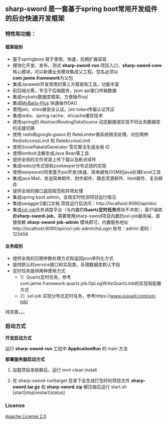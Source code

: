 ## sharp-sword 是一套基于spring boot常用开发组件的后台快速开发框架

### 特性和功能：

#### 框架级别
- 基于springboot 易于使用，快速，后期扩展容易
- 模块化开发、发布、测试 **sharp-sword-run** 项目入口，**sharp-sword-core** 核心模块，可以新建业务模块集成父工程，包名必须以**com.jamie.framework**为父包
- 集成Javaweb开发常用的第三方框架和工具，功能丰富
- 前后端分离，专注于后端服务，json api接口传输数据
- 集成mybatis数据库框架，方便操作sql
- 集成[MyBatis-Plus](https://mp.baomidou.com/) 快速操作DAO
- 使用jwt，shiro做安全认证，jwt-token传输认证凭证
- 集成redis、spring cache、ehcache缓存技术
- 使用spring的 AbstractRoutingDataSource 动态数据源实现不同业务数据库的无缝切换
- 使用 redis和google.guava 的 RateLimiter做系统限流处理，对应两种 RedisAccessLimit 和 RateAccessLimit
- 使用SnowflakeIdGenerator 雪花算法生成全局 ID
- 使用lombok注解生成Java Bean等工具
- 提供全局的文件资源上传下载以及断点续传
- 集成redis分布式锁和zookeeper分布式锁的实现
- 使用easyexcel(阿里基于poi开发)快速、简单避免OOM的java处理Excel工具
- 集成java Mail，发送简单邮件、附件邮件、静态资源邮件、html邮件、复杂邮件
- 提供全局的接口返回规范和异常处理
- 集成spring boot admin，全局实时检测项目运行情况
- 集成swagger2接口文档 项目运行后访问：http://localhost:9090/api/doc
- 集成[xxl-job](https://www.xuxueli.com/xxl-job/)任务调度平台（与内置的**Quartz定时任务**模块不冲突），客户端依赖**sharp-sword-job**，需要使用sharp-sword项目内置的xxl-job服务端，直接依赖 **sharp-sword-job-admin** 模块即可，内置服务地址 http://localhost:9090/api/xxl-job-admin/toLogin 账号：admin 密码：123456

#### 业务级别
- 提供全局的日期参数处理方式和返回json序列化方式
- 提供默认的service接口和实现类，处理数据库默认字段
- 定时任务提供两种使用方式 
  - 1）Quartz定时任务，参考com.jamie.framework.quartz.job.OpLogWriteQuartzJob的实现和配置方式
  - 2）xxl-job 实现分布式定时任务，参考https://www.xuxueli.com/xxl-job/

待完善。。。

### 启动方式

**开发启动方式**

运行 **sharp-sword-run** 工程中 **ApplicationRun** 的 main 方法

**部署服务器启动方式**

1. 加载项目来依赖后，运行 mvn clean install

2. 在 sharp-sword-run\target 目录下会生成打包好的项目文件 **sharp-sword.tar.gz** 和 **sharp-sword.zip** 解压缩后运行 start.sh [start|stop|restart|status]

### License
[Apache License 2.0](http://www.apache.org/licenses/)
